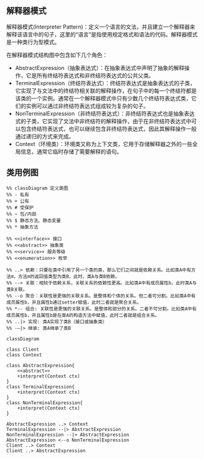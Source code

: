 ## 解释器模式
解释器模式(Interpreter Pattern)：定义一个语言的文法，并且建立一个解释器来解释该语言中的句子，这里的“语言”是指使用规定格式和语法的代码。解释器模式是一种类行为型模式。

在解释器模式结构图中包含如下几个角色：

* AbstractExpression（抽象表达式）：在抽象表达式中声明了抽象的解释操作，它是所有终结符表达式和非终结符表达式的公共父类。
* TerminalExpression（终结符表达式）：终结符表达式是抽象表达式的子类，它实现了与文法中的终结符相关联的解释操作，在句子中的每一个终结符都是该类的一个实例。通常在一个解释器模式中只有少数几个终结符表达式类，它们的实例可以通过非终结符表达式组成较为复杂的句子。
* NonTerminalExpression（非终结符表达式）：非终结符表达式也是抽象表达式的子类，它实现了文法中非终结符的解释操作，由于在非终结符表达式中可以包含终结符表达式，也可以继续包含非终结符表达式，因此其解释操作一般通过递归的方式来完成。
* Context（环境类）：环境类又称为上下文类，它用于存储解释器之外的一些全局信息，通常它临时存储了需要解释的语句。

## 类用例图

```mermaid
%% classDiagram 定义类图
%% - 私有
%% + 公有
%% # 受保护
%% ~ 包/内部
%% $ 静态方法、静态变量
%% * 抽象方法

%% <<interface>> 接口
%% <<abstract>> 抽象类
%% <<service>> 服务等级
%% <<enumeration>> 枚举

%% ..> 依赖：只要在类中引用了另一个类的类，那么它们之间就是依赖关系。比如类A中有方法m，方法m的返回值类型为类B，此时，类A与类B依赖。
%% --> 关联：相较于依赖关系，关联关系的依赖性更高。比如类A中有成员属性b，此时类A与类B关联。
%% --o 聚合：关联性是更强的关联关系。是整体和个体的关系。但二者可分割。比如类A中有成员属性b，并且属性b通过setter赋值，此时二者就是聚合关系。
%% *-- 组合: 关联性是更强的关联关系。是整体和部分的关系。二者不可分割。比如类A中有成员属性b，并且属性b是在类A的构造方法中赋值，此时二者就是组合关系。
%% ..|> 实现: 类A实现了类B（接口或抽象类）
%% -–|> 继承: 类A继承了类B

classDiagram
    
class Client    
class Context    

class AbstractExpression{
    <<abstract>>
    +interpret(Context ctx)
}
class TerminalExpression{
    +interpret(Context ctx)
}
class NonTerminalExpression{
    +interpret(Context ctx)
}

AbstractExpression ..> Context
TerminalExpression --|> AbstractExpression
NonTerminalExpression --|> AbstractExpression
AbstractExpression <--o NonTerminalExpression
Client ..> Context
Client ..> AbstractExpression
```